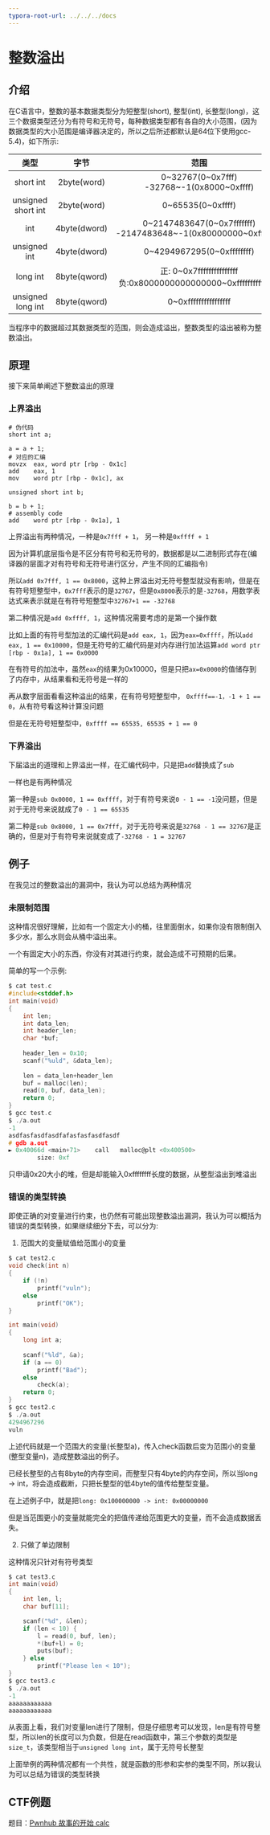 ```yaml
---
typora-root-url: ../../../docs
---
```


# 整数溢出

## 介绍

在C语言中，整数的基本数据类型分为短整型(short), 整型(int), 长整型(long)，这三个数据类型还分为有符号和无符号，每种数据类型都有各自的大小范围，(因为数据类型的大小范围是编译器决定的，所以之后所述都默认是64位下使用gcc-5.4)，如下所示:


| 类型 | 字节 | 范围 |
| :-: | :-: | :-: |
| short int | 2byte(word) | 0\~32767(0\~0x7fff) <br> -32768\~-1(0x8000\~0xffff)  |
| unsigned short int | 2byte(word) | 0\~65535(0\~0xffff) |
| int | 4byte(dword) | 0\~2147483647(0\~0x7fffffff) <br> -2147483648\~-1(0x80000000\~0xffffffff) |
| unsigned int | 4byte(dword) | 0\~4294967295(0\~0xffffffff) |
| long int | 8byte(qword) | 正: 0\~0x7fffffffffffffff <br> 负:0x8000000000000000\~0xffffffffffffffff |
| unsigned long int | 8byte(qword) | 0\~0xffffffffffffffff |

当程序中的数据超过其数据类型的范围，则会造成溢出，整数类型的溢出被称为整数溢出。

## 原理

接下来简单阐述下整数溢出的原理

### 上界溢出

```
# 伪代码
short int a;

a = a + 1;
# 对应的汇编
movzx  eax, word ptr [rbp - 0x1c]
add    eax, 1
mov    word ptr [rbp - 0x1c], ax

unsigned short int b;

b = b + 1;
# assembly code
add    word ptr [rbp - 0x1a], 1
``` 

上界溢出有两种情况，一种是`0x7fff + 1`， 另一种是`0xffff + 1`

因为计算机底层指令是不区分有符号和无符号的，数据都是以二进制形式存在(编译器的层面才对有符号和无符号进行区分，产生不同的汇编指令)

所以`add 0x7fff, 1 == 0x8000`，这种上界溢出对无符号整型就没有影响，但是在有符号短整型中，`0x7fff`表示的是`32767`，但是`0x8000`表示的是`-32768`，用数学表达式来表示就是在有符号短整型中`32767+1 == -32768`

第二种情况是`add 0xffff, 1`，这种情况需要考虑的是第一个操作数

比如上面的有符号型加法的汇编代码是`add eax, 1`，因为`eax=0xffff`，所以`add eax, 1 == 0x10000`，但是无符号的汇编代码是对内存进行加法运算`add word ptr [rbp - 0x1a], 1 == 0x0000`

在有符号的加法中，虽然`eax`的结果为0x10000，但是只把`ax=0x0000`的值储存到了内存中，从结果看和无符号是一样的

再从数字层面看看这种溢出的结果，在有符号短整型中， `0xffff==-1，-1 + 1 == 0`，从有符号看这种计算没问题

但是在无符号短整型中，`0xffff == 65535, 65535 + 1 == 0`

### 下界溢出

下届溢出的道理和上界溢出一样，在汇编代码中，只是把`add`替换成了`sub`

一样也是有两种情况

第一种是`sub 0x0000, 1 == 0xffff`，对于有符号来说`0 - 1 == -1`没问题，但是对于无符号来说就成了`0 - 1 == 65535`

第二种是`sub 0x8000, 1 == 0x7fff`，对于无符号来说是`32768 - 1 == 32767`是正确的，但是对于有符号来说就变成了`-32768 - 1 = 32767`

## 例子

在我见过的整数溢出的漏洞中，我认为可以总结为两种情况

### 未限制范围

这种情况很好理解，比如有一个固定大小的桶，往里面倒水，如果你没有限制倒入多少水，那么水则会从桶中溢出来。

一个有固定大小的东西，你没有对其进行约束，就会造成不可预期的后果。

简单的写一个示例:

```c
$ cat test.c
#include<stddef.h>
int main(void)
{
    int len;
    int data_len;
    int header_len;
    char *buf;
    
    header_len = 0x10;
    scanf("%uld", &data_len);
    
    len = data_len+header_len
    buf = malloc(len);
    read(0, buf, data_len);
    return 0;
}
$ gcc test.c
$ ./a.out
-1
asdfasfasdfasdfafasfasfasdfasdf
# gdb a.out
► 0x40066d <main+71>    call   malloc@plt <0x400500>
        size: 0xf
```

只申请0x20大小的堆，但是却能输入0xffffffff长度的数据，从整型溢出到堆溢出

### 错误的类型转换

即使正确的对变量进行约束，也仍然有可能出现整数溢出漏洞，我认为可以概括为错误的类型转换，如果继续细分下去，可以分为:

1. 范围大的变量赋值给范围小的变量

```c
$ cat test2.c
void check(int n)
{
    if (!n)
        printf("vuln");
    else
        printf("OK");
}

int main(void)
{
    long int a;
    
    scanf("%ld", &a);
    if (a == 0)
        printf("Bad");
    else
        check(a);
    return 0;
}
$ gcc test2.c
$ ./a.out
4294967296
vuln
```

上述代码就是一个范围大的变量(长整型a)，传入check函数后变为范围小的变量(整型变量n)，造成整数溢出的例子。

已经长整型的占有8byte的内存空间，而整型只有4byte的内存空间，所以当long -> int，将会造成截断，只把长整型的低4byte的值传给整型变量。

在上述例子中，就是把`long: 0x100000000 -> int: 0x00000000`

但是当范围更小的变量就能完全的把值传递给范围更大的变量，而不会造成数据丢失。

2. 只做了单边限制

这种情况只针对有符号类型

```c
$ cat test3.c
int main(void)
{
    int len, l;
    char buf[11];

    scanf("%d", &len);
    if (len < 10) {
        l = read(0, buf, len);
        *(buf+l) = 0;
        puts(buf);
    } else
        printf("Please len < 10");        
}
$ gcc test3.c
$ ./a.out
-1
aaaaaaaaaaaa
aaaaaaaaaaaa
```

从表面上看，我们对变量len进行了限制，但是仔细思考可以发现，len是有符号整型，所以len的长度可以为负数，但是在read函数中，第三个参数的类型是`size_t`，该类型相当于`unsigned long int`，属于无符号长整型

上面举例的两种情况都有一个共性，就是函数的形参和实参的类型不同，所以我认为可以总结为错误的类型转换

## CTF例题

题目：[Pwnhub 故事的开始 calc](http://atum.li/2016/12/05/calc/)


